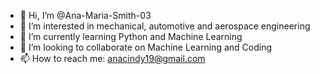 - 👋 Hi, I’m @Ana-Maria-Smith-03
- 👀 I’m interested in mechanical, automotive and aerospace engineering
- 🌱 I’m currently learning Python and Machine Learning
- 💞️ I’m looking to collaborate on Machine Learning and Coding
- 📫 How to reach me: anacindy19@gmail.com

<!---
Ana-Maria-Smith-03/Ana-Maria-Smith-03 is a ✨ special ✨ repository because its `README.md` (this file) appears on your GitHub profile.
You can click the Preview link to take a look at your changes.
--->
